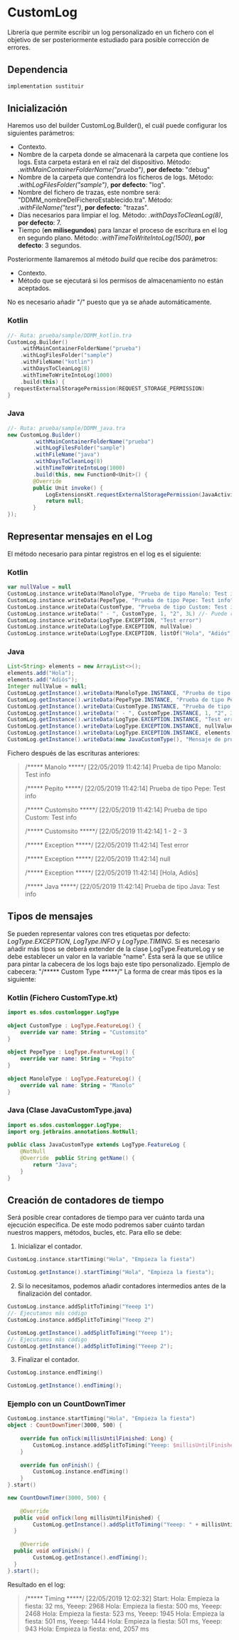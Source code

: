 # CustomLog

Librería que permite escribir un log personalizado en un fichero con el objetivo de ser posteriormente estudiado para posible corrección de errores.


## Dependencia

```java
implementation sustituir
```

## Inicialización
Haremos uso del builder CustomLog.Builder(), el cuál puede configurar los siguientes parámetros:
 - Contexto. 
 - Nombre de la carpeta donde se almacenará la carpeta que contiene los logs. Esta carpeta estará en el raíz del dispositivo. Método:  *.withMainContainerFolderName("prueba")*, **por defecto**: "debug"
 - Nombre de la carpeta que contendrá los ficheros de logs. Método: *.withLogFilesFolder("sample")*, **por defecto**: "log".
 - Nombre del fichero de trazas, este nombre será: "DDMM_nombreDelFicheroEstablecido.tra". Método:  *.withFileName("test")*, **por defecto**: "trazas".
 - Días necesarios para limpiar el log. Método: *.withDaysToCleanLog(8)*, **por defecto**: 7.
 - Tiempo (**en milisegundos**) para lanzar el proceso de escritura en el log en segundo plano. Método: *.withTimeToWriteIntoLog(1500)*, **por defecto**: 3 segundos.

Posteriormente llamaremos al método *build* que recibe dos parámetros:
- Contexto. 
- Método que se ejecutará si los permisos de almacenamiento no están aceptados.

No es necesario añadir "/" puesto que ya se añade automáticamente.

### Kotlin
```kotlin
//- Ruta: prueba/sample/DDMM_kotlin.tra  
CustomLog.Builder()  
    .withMainContainerFolderName("prueba")  
    .withLogFilesFolder("sample")  
    .withFileName("kotlin")  
    .withDaysToCleanLog(8)  
    .withTimeToWriteIntoLog(1000)  
    .build(this) {  
  requestExternalStoragePermission(REQUEST_STORAGE_PERMISSION)  
}
```
### Java
```java
//- Ruta: prueba/sample/DDMM_java.tra  
new CustomLog.Builder()  
        .withMainContainerFolderName("prueba")  
        .withLogFilesFolder("sample")  
        .withFileName("java")  
        .withDaysToCleanLog(8)  
        .withTimeToWriteIntoLog(1000)  
        .build(this, new Function0<Unit>() {  
        @Override  
        public Unit invoke() {  
	        LogExtensionsKt.requestExternalStoragePermission(JavaActivity.this, 100);  
	        return null;  
	    }  
});
```

## Representar mensajes en el Log
El método necesario para pintar registros en el log es el siguiente:

### Kotlin
```kotlin
var nullValue = null  
CustomLog.instance.writeData(ManoloType, "Prueba de tipo Manolo: Test info")  
CustomLog.instance.writeData(PepeType, "Prueba de tipo Pepe: Test info")  
CustomLog.instance.writeData(CustomType, "Prueba de tipo Custom: Test info")  
CustomLog.instance.writeData(" - ", CustomType, 1, "2", 3L) //- Puede recibir múltiples tipos 
CustomLog.instance.writeData(LogType.EXCEPTION, "Test error")  
CustomLog.instance.writeData(LogType.EXCEPTION, nullValue)  
CustomLog.instance.writeData(LogType.EXCEPTION, listOf("Hola", "Adiós")) 
```

### Java 
```java
List<String> elements = new ArrayList<>();  
elements.add("Hola");  
elements.add("Adiós");  
Integer nullValue = null;  
CustomLog.getInstance().writeData(ManoloType.INSTANCE, "Prueba de tipo Manolo: Test info");  
CustomLog.getInstance().writeData(PepeType.INSTANCE, "Prueba de tipo Pepe: Test info");  
CustomLog.getInstance().writeData(CustomType.INSTANCE, "Prueba de tipo Custom: Test info");  
CustomLog.getInstance().writeData(" - ", CustomType.INSTANCE, 1, "2", 3L);  
CustomLog.getInstance().writeData(LogType.EXCEPTION.INSTANCE, "Test error");  
CustomLog.getInstance().writeData(LogType.EXCEPTION.INSTANCE, nullValue);  
CustomLog.getInstance().writeData(LogType.EXCEPTION.INSTANCE, elements);  
CustomLog.getInstance().writeData(new JavaCustomType(), "Mensaje de prueba de Java type");
```

Fichero después de las escrituras anteriores:

> /***** Manolo *****/ 
> [22/05/2019 11:42:14] Prueba de tipo Manolo: Test
> info
> 
> /***** Pepito *****/ 
> [22/05/2019 11:42:14] Prueba de tipo Pepe: Test
> info
> 
> /***** Customsito *****/ 
> [22/05/2019 11:42:14] Prueba de tipo Custom:
> Test info
> 
> /***** Customsito *****/ 
> [22/05/2019 11:42:14] 1 - 2 - 3
> 
> /***** Exception *****/ 
> [22/05/2019 11:42:14] Test error
> 
> /***** Exception *****/ 
> [22/05/2019 11:42:14] null
> 
> /***** Exception *****/ 
> [22/05/2019 11:42:14] [Hola, Adiós]
> 
> /***** Java *****/ 
> [22/05/2019 11:42:14] Prueba de tipo Java: Test info

## Tipos de mensajes
Se pueden representar valores con tres etiquetas por defecto: *LogType.EXCEPTION*, *LogType.INFO* y *LogType.TIMING*.
Si es necesario añadir más tipos se deberá extender de la clase LogType.FeatureLog y se debe establecer un valor en la variable "name". Ésta será la que se utilice para pintar la cabecera de los logs bajo este tipo personalizado.
Ejemplo de cabecera: "/***** Custom Type *****/"
La forma de crear más tipos es la siguiente:

### Kotlin (Fichero CustomType.kt)
```kotlin
import es.sdos.customlogger.LogType  
  
object CustomType : LogType.FeatureLog() {  
    override var name: String = "Customsito"  
}  
  
object PepeType : LogType.FeatureLog() {  
    override var name: String = "Pepito"  
}  
  
object ManoloType : LogType.FeatureLog() {  
    override val name: String = "Manolo"  
}
```
### Java (Clase JavaCustomType.java)
```java
import es.sdos.customlogger.LogType;  
import org.jetbrains.annotations.NotNull;  
  
public class JavaCustomType extends LogType.FeatureLog {  
    @NotNull  
    @Override  public String getName() {  
        return "Java";  
    }  
}
```
## Creación de contadores de tiempo
Será posible crear contadores de tiempo para ver cuánto tarda una ejecución específica. De este modo podremos saber cuánto tardan nuestros mappers, métodos, bucles, etc.
Para ello se debe:
 1. Inicializar el contador.
```kotlin
CustomLog.instance.startTiming("Hola", "Empieza la fiesta")
```
```java
CustomLog.getInstance().startTiming("Hola", "Empieza la fiesta");
```
 2. Si lo necesitamos, podemos añadir contadores intermedios antes de la finalización del contador.
```kotlin
CustomLog.instance.addSplitToTiming("Yeeep 1")
//- Ejecutamos más código
CustomLog.instance.addSplitToTiming("Yeeep 2")
```
```java
CustomLog.getInstance().addSplitToTiming("Yeeep 1");
//- Ejecutamos más código
CustomLog.getInstance().addSplitToTiming("Yeeep 2");
```
 3. Finalizar el contador.
```kotlin
CustomLog.instance.endTiming()
```
```java
CustomLog.getInstance().endTiming();
```
### Ejemplo con un CountDownTimer
```kotlin
CustomLog.instance.startTiming("Hola", "Empieza la fiesta")  
object : CountDownTimer(3000, 500) {  
  
    override fun onTick(millisUntilFinished: Long) {  
        CustomLog.instance.addSplitToTiming("Yeeep: $millisUntilFinished")  
    }  
  
    override fun onFinish() {  
        CustomLog.instance.endTiming()  
    }  
}.start()
```

```java
new CountDownTimer(3000, 500) {  
  
    @Override  
  public void onTick(long millisUntilFinished) {  
        CustomLog.getInstance().addSplitToTiming("Yeeep: " + millisUntilFinished);  
  }  
  
    @Override  
  public void onFinish() {  
        CustomLog.getInstance().endTiming();  
  }  
}.start();
```

Resultado en el log:
> /***** Timing *****/
> [22/05/2019 12:02:32] Start:
> Hola: Empieza la fiesta: 32 ms, Yeeep: 2968
> Hola: Empieza la fiesta: 500 ms, Yeeep: 2468
> Hola: Empieza la fiesta: 523 ms, Yeeep: 1945
> Hola: Empieza la fiesta: 501 ms, Yeeep: 1444
> Hola: Empieza la fiesta: 501 ms, Yeeep: 943
> Hola: Empieza la fiesta: end, 2057 ms